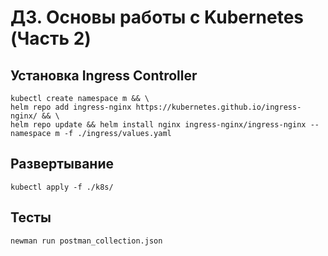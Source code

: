 # ДЗ. Основы работы с Kubernetes (Часть 2)

## Установка Ingress Controller

```shell
kubectl create namespace m && \ 
helm repo add ingress-nginx https://kubernetes.github.io/ingress-nginx/ && \ 
helm repo update && helm install nginx ingress-nginx/ingress-nginx --namespace m -f ./ingress/values.yaml
```

## Развертывание

```shell
kubectl apply -f ./k8s/
```

## Тесты

```shell
newman run postman_collection.json
```
